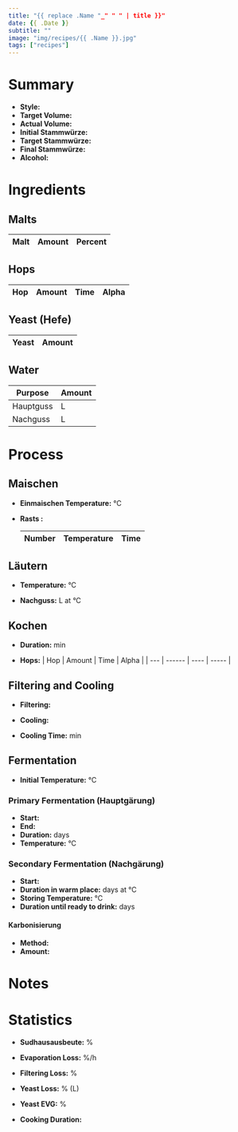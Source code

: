 ```yaml
---
title: "{{ replace .Name "_" " " | title }}"
date: {{ .Date }}
subtitle: ""
image: "img/recipes/{{ .Name }}.jpg"
tags: ["recipes"]
---
```


# Summary

- **Style:**
- **Target Volume:** 
- **Actual Volume:** 
- **Initial Stammwürze:**
- **Target Stammwürze:**
- **Final Stammwürze:**
- **Alcohol:**


# Ingredients

## Malts

| Malt | Amount | Percent |
| ---- | ------ | ------- |

## Hops

| Hop | Amount | Time | Alpha |
| --- | ------ | ---- | ----- |

## Yeast (Hefe)

| Yeast | Amount |
| ----- | ------ |

## Water

| Purpose   | Amount |
| --------- | ------ |
| Hauptguss | L      |
| Nachguss  | L      |

# Process

## Maischen

- **Einmaischen Temperature:** °C

- **Rasts :**

    | Number | Temperature | Time |
    | ------ | ----------- | ---- |

## Läutern

- **Temperature:** °C

- **Nachguss:** L at °C

## Kochen

- **Duration:** min

- **Hops:**
    | Hop | Amount | Time | Alpha |
    | --- | ------ | ---- | ----- |

## Filtering and Cooling

- **Filtering:**

- **Cooling:**

- **Cooling Time:** min

## Fermentation 

- **Initial Temperature:** °C

### Primary Fermentation (Hauptgärung)

- **Start:**
- **End:**
- **Duration:** days
- **Temperature:** °C

### Secondary Fermentation (Nachgärung)

- **Start:**
- **Duration in warm place:** days at °C
- **Storing Temperature:** °C
- **Duration until ready to drink:** days

#### Karbonisierung

- **Method:** 
- **Amount:**

# Notes


# Statistics

- **Sudhausausbeute:** %

- **Evaporation Loss:** %/h
- **Filtering Loss:** %
- **Yeast Loss:** % (L)

- **Yeast EVG:** %

- **Cooking Duration:** 